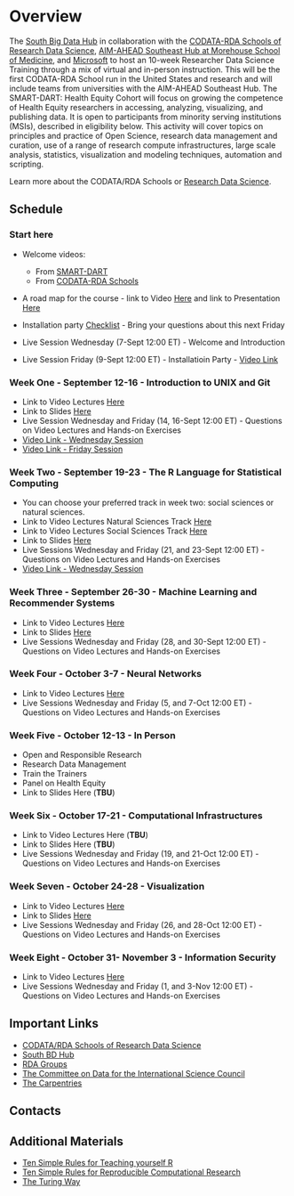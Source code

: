 # Overview

The [South Big Data Hub](https://southbigdatahub.org/) in collaboration with the [CODATA-RDA Schools of Research Data Science](https://www.datascienceschools.org/), [AIM-AHEAD Southeast Hub at Morehouse School of Medicine](https://aim-ahead.net/), and [Microsoft](https://www.microsoft.com/en-us/education?icid=CNavMSCOML0_Studentsandeducation) to host an 10-week Researcher Data Science Training through a mix of virtual and in-person instruction. This will be the first CODATA-RDA School run in the United States and research and will include teams from universities with the AIM-AHEAD Southeast Hub. The SMART-DART: Health Equity Cohort will focus on growing the competence of Health Equity researchers in accessing, analyzing, visualizing, and publishing data. It is open to participants from minority serving institutions (MSIs), described in eligibility below. This activity will cover topics on principles and practice of Open Science, research data management and curation, use of a range of research compute infrastructures, large scale analysis, statistics, visualization and modeling techniques, automation and scripting.

Learn more about the CODATA/RDA Schools or [Research Data Science](https://www.datascienceschools.org/). 

## Schedule

### Start here
   * Welcome videos:
   
       - From [SMART-DART](https://youtu.be/klMTfLyhUqM)
       - From [CODATA-RDA Schools](https://vimeo.com/743584505)
   * A road map for the course 
            - link to Video [Here](https://vimeo.com/744027623) and link to Presentation [Here](https://malfaro2.github.io/Atlanta2022/AuthorCarpentry.html#/title-slide) 
   * Installation party [Checklist](checklist.md) - Bring your questions about this next Friday
   * Live Session Wednesday (7-Sept 12:00 ET) - Welcome and Introduction
   * Live Session Friday (9-Sept 12:00 ET) - Installatioin Party - [Video Link](https://drive.google.com/file/d/1livzliF0Pua6z8K0WJTXUav1i46ADtB_/view?usp=sharing)
### Week One - September 12-16 - Introduction to UNIX and Git 
   * Link to Video Lectures [Here](week1.md)
   * Link to Slides [Here](presentations_week1)
   * Live Session Wednesday and Friday (14, 16-Sept 12:00 ET) - Questions on Video Lectures and Hands-on Exercises
   * [Video Link - Wednesday Session](https://drive.google.com/file/d/1hKqt3u7N-lNpFst-vkVLsNkQjpWVesWI/view?usp=sharing)
   * [Video Link - Friday Session](https://drive.google.com/file/d/1sit4DF5E4XUcTqVzZQEiBofcVO4k7sxR/view?usp=sharing)
### Week Two - September 19-23 - The R Language for Statistical Computing
   * You can choose your preferred track in week two: social sciences or natural sciences.
   * Link to Video Lectures Natural Sciences Track [Here](week2_NS.md)
   * Link to Video Lectures Social Sciences Track [Here](week2_SS.md)
   * Link to Slides [Here](presentations_week2)
   * Live Sessions Wednesday and Friday (21, and 23-Sept 12:00 ET) - Questions on Video Lectures and Hands-on Exercises
   * [Video Link - Wednesday Session](https://drive.google.com/file/d/1vohO8cg6MXTvKFO_CGRavKet2pDIY43N/view?usp=sharing)
### Week Three - September 26-30 - Machine Learning and Recommender Systems
   * Link to Video Lectures [Here](week3.md)
   * Link to Slides [Here](presentations_week3)
   * Live Sessions Wednesday and Friday (28, and 30-Sept 12:00 ET) - Questions on Video Lectures and Hands-on Exercises
### Week Four - October 3-7 - Neural Networks
   * Link to Video Lectures [Here](week4.md)
   * Live Sessions Wednesday and Friday (5, and 7-Oct 12:00 ET) - Questions on Video Lectures and Hands-on Exercises
### Week Five - October 12-13 - In Person
   * Open and Responsible Research
   * Research Data Management
   * Train the Trainers
   * Panel on Health Equity
   * Link to Slides Here (**TBU**)
### Week Six - October 17-21 - Computational Infrastructures
   * Link to Video Lectures Here (**TBU**)
   * Link to Slides Here (**TBU**)
   * Live Sessions Wednesday and Friday (19, and 21-Oct 12:00 ET) - Questions on Video Lectures and Hands-on Exercises
### Week Seven - October 24-28 - Visualization
   * Link to Video Lectures [Here](week7.md)
   * Link to Slides [Here](presentations_week7)
   * Live Sessions Wednesday and Friday (26, and 28-Oct 12:00 ET) - Questions on Video Lectures and Hands-on Exercises
### Week Eight - October 31- November 3 - Information Security
   * Link to Video Lectures [Here](week8.md)
   * Live Sessions Wednesday and Friday (1, and 3-Nov 12:00 ET) - Questions on Video Lectures and Hands-on Exercises

## Important Links

* [CODATA/RDA Schools of Research Data Science](https://www.datascienceschools.org/)
* [South BD Hub](https://southbigdatahub.org)
* [RDA Groups](https://www.rd-alliance.org/groups)
* [The Committee on Data for the International Science Council](https://www.codata.org)
* [The Carpentries](https://carpentries.org/)

## Contacts 

## Additional Materials

* [Ten Simple Rules for Teaching yourself R](https://journals.plos.org/ploscompbiol/article?id=10.1371/journal.pcbi.1010372)
* [Ten Simple Rules for Reproducible Computational Research](https://journals.plos.org/ploscompbiol/article?id=10.1371/journal.pcbi.1003285)
* [The Turing Way](https://the-turing-way.netlify.app/welcome)

